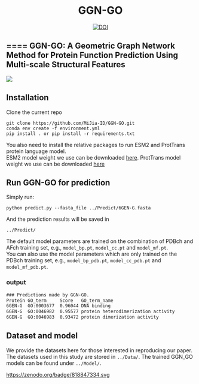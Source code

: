 <h1 align="center">
  GGN-GO
</h1>

<p align="center">
    <a href="https://zenodo.org/doi/10.5281/zenodo.13768952"><img src="https://zenodo.org/badge/818847334.svg" alt="DOI"></a>
</p>

====
GGN-GO: A Geometric Graph Network Method for Protein Function Prediction Using Multi-scale Structural Features
---

<img src="Model/fig1.jpg">

## Installation

Clone the current repo

    git clone https://github.com/MiJia-ID/GGN-GO.git
    conda env create -f environment.yml
    pip install . or pip install -r requirements.txt

You also need to install the relative packages to run ESM2 and ProtTrans protein language model. \
ESM2 model weight we use can be downloaded [here](https://dl.fbaipublicfiles.com/fair-esm/models/esm1b_t33_650M_UR50S.pt).
ProtTrans model weight we use can be downloaded [here](https://github.com/agemagician/ProtTrans)

## Run GGN-GO for prediction
Simply run:  
```
python predict.py --fasta_file ../Predict/6GEN-G.fasta
```
And the prediction results will be saved in  
```
../Predict/
```
The default model parameters are trained on the combination of PDBch and AFch training set, e.g., `model_bp.pt`, `model_cc.pt` and `model_mf.pt`.\
You can also use the model parameters which are only trained on the PDBch training set, e.g., `model_bp_pdb.pt`, `model_cc_pdb.pt` and `model_mf_pdb.pt`.

### output
```txt
### Predictions made by GGN-GO.			
Protein	GO_term	    Score	GO_term_name
6GEN-G	GO:0003677	0.96044	DNA binding
6GEN-G	GO:0046982	0.95577	protein heterodimerization activity
6GEN-G	GO:0046983	0.93472	protein dimerization activity
```

## Dataset and model
We provide the datasets here for those interested in reproducing our paper. The datasets used in this study are stored in ```../Data/```.
The trained GGN_GO models can be found under ```../Model/```.


https://zenodo.org/badge/818847334.svg


